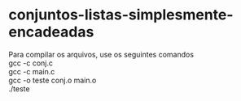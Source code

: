 # conjuntos-listas-simplesmente-encadeadas

Para compilar os arquivos, use os seguintes comandos <br />
gcc -c conj.c <br />
gcc -c main.c <br />
gcc -o teste conj.o main.o<br />
./teste <br />
